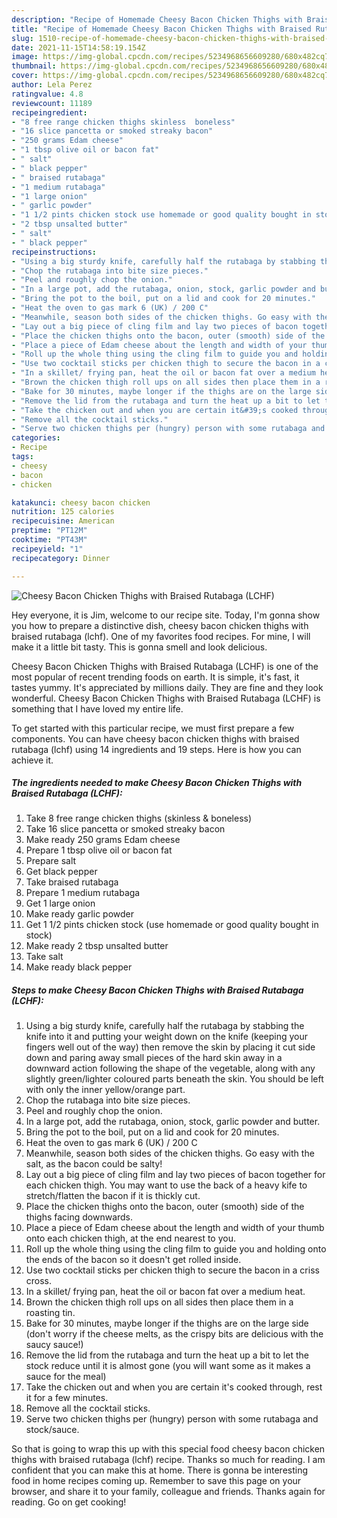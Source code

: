 ```yaml
---
description: "Recipe of Homemade Cheesy Bacon Chicken Thighs with Braised Rutabaga (LCHF)"
title: "Recipe of Homemade Cheesy Bacon Chicken Thighs with Braised Rutabaga (LCHF)"
slug: 1510-recipe-of-homemade-cheesy-bacon-chicken-thighs-with-braised-rutabaga-lchf
date: 2021-11-15T14:58:19.154Z
image: https://img-global.cpcdn.com/recipes/5234968656609280/680x482cq70/cheesy-bacon-chicken-thighs-with-braised-rutabaga-lchf-recipe-main-photo.jpg
thumbnail: https://img-global.cpcdn.com/recipes/5234968656609280/680x482cq70/cheesy-bacon-chicken-thighs-with-braised-rutabaga-lchf-recipe-main-photo.jpg
cover: https://img-global.cpcdn.com/recipes/5234968656609280/680x482cq70/cheesy-bacon-chicken-thighs-with-braised-rutabaga-lchf-recipe-main-photo.jpg
author: Lela Perez
ratingvalue: 4.8
reviewcount: 11189
recipeingredient:
- "8 free range chicken thighs skinless  boneless"
- "16 slice pancetta or smoked streaky bacon"
- "250 grams Edam cheese"
- "1 tbsp olive oil or bacon fat"
- " salt"
- " black pepper"
- " braised rutabaga"
- "1 medium rutabaga"
- "1 large onion"
- " garlic powder"
- "1 1/2 pints chicken stock use homemade or good quality bought in stock"
- "2 tbsp unsalted butter"
- " salt"
- " black pepper"
recipeinstructions:
- "Using a big sturdy knife, carefully half the rutabaga by stabbing the knife into it and putting your weight down on the knife (keeping your fingers well out of the way) then remove the skin by placing it cut side down and paring away small pieces of the hard skin away in a downward action following the shape of the vegetable, along with any slightly green/lighter coloured parts beneath the skin. You should be left with only the inner yellow/orange part."
- "Chop the rutabaga into bite size pieces."
- "Peel and roughly chop the onion."
- "In a large pot, add the rutabaga, onion, stock, garlic powder and butter."
- "Bring the pot to the boil, put on a lid and cook for 20 minutes."
- "Heat the oven to gas mark 6 (UK) / 200 C"
- "Meanwhile, season both sides of the chicken thighs. Go easy with the salt, as the bacon could be salty!"
- "Lay out a big piece of cling film and lay two pieces of bacon together for each chicken thigh. You may want to use the back of a heavy kife to stretch/flatten the bacon if it is thickly cut."
- "Place the chicken thighs onto the bacon, outer (smooth) side of the thighs facing downwards."
- "Place a piece of Edam cheese about the length and width of your thumb onto each chicken thigh, at the end nearest to you."
- "Roll up the whole thing using the cling film to guide you and holding onto the ends of the bacon so it doesn&#39;t get rolled inside."
- "Use two cocktail sticks per chicken thigh to secure the bacon in a criss cross."
- "In a skillet/ frying pan, heat the oil or bacon fat over a medium heat."
- "Brown the chicken thigh roll ups on all sides then place them in a roasting tin."
- "Bake for 30 minutes, maybe longer if the thighs are on the large side (don&#39;t worry if the cheese melts, as the crispy bits are delicious with the saucy sauce!)"
- "Remove the lid from the rutabaga and turn the heat up a bit to let the stock reduce until it is almost gone (you will want some as it makes a sauce for the meal)"
- "Take the chicken out and when you are certain it&#39;s cooked through, rest it for a few minutes."
- "Remove all the cocktail sticks."
- "Serve two chicken thighs per (hungry) person with some rutabaga and stock/sauce."
categories:
- Recipe
tags:
- cheesy
- bacon
- chicken

katakunci: cheesy bacon chicken 
nutrition: 125 calories
recipecuisine: American
preptime: "PT12M"
cooktime: "PT43M"
recipeyield: "1"
recipecategory: Dinner

---
```



![Cheesy Bacon Chicken Thighs with Braised Rutabaga (LCHF)](https://img-global.cpcdn.com/recipes/5234968656609280/680x482cq70/cheesy-bacon-chicken-thighs-with-braised-rutabaga-lchf-recipe-main-photo.jpg)

Hey everyone, it is Jim, welcome to our recipe site. Today, I'm gonna show you how to prepare a distinctive dish, cheesy bacon chicken thighs with braised rutabaga (lchf). One of my favorites food recipes. For mine, I will make it a little bit tasty. This is gonna smell and look delicious.

Cheesy Bacon Chicken Thighs with Braised Rutabaga (LCHF) is one of the most popular of recent trending foods on earth. It is simple, it's fast, it tastes yummy. It's appreciated by millions daily. They are fine and they look wonderful. Cheesy Bacon Chicken Thighs with Braised Rutabaga (LCHF) is something that I have loved my entire life.




To get started with this particular recipe, we must first prepare a few components. You can have cheesy bacon chicken thighs with braised rutabaga (lchf) using 14 ingredients and 19 steps. Here is how you can achieve it.

<!--inarticleads1-->

##### The ingredients needed to make Cheesy Bacon Chicken Thighs with Braised Rutabaga (LCHF):

1. Take 8 free range chicken thighs (skinless &amp; boneless)
1. Take 16 slice pancetta or smoked streaky bacon
1. Make ready 250 grams Edam cheese
1. Prepare 1 tbsp olive oil or bacon fat
1. Prepare  salt
1. Get  black pepper
1. Take  braised rutabaga
1. Prepare 1 medium rutabaga
1. Get 1 large onion
1. Make ready  garlic powder
1. Get 1 1/2 pints chicken stock (use homemade or good quality bought in stock)
1. Make ready 2 tbsp unsalted butter
1. Take  salt
1. Make ready  black pepper




<!--inarticleads2-->

##### Steps to make Cheesy Bacon Chicken Thighs with Braised Rutabaga (LCHF):

1. Using a big sturdy knife, carefully half the rutabaga by stabbing the knife into it and putting your weight down on the knife (keeping your fingers well out of the way) then remove the skin by placing it cut side down and paring away small pieces of the hard skin away in a downward action following the shape of the vegetable, along with any slightly green/lighter coloured parts beneath the skin. You should be left with only the inner yellow/orange part.
1. Chop the rutabaga into bite size pieces.
1. Peel and roughly chop the onion.
1. In a large pot, add the rutabaga, onion, stock, garlic powder and butter.
1. Bring the pot to the boil, put on a lid and cook for 20 minutes.
1. Heat the oven to gas mark 6 (UK) / 200 C
1. Meanwhile, season both sides of the chicken thighs. Go easy with the salt, as the bacon could be salty!
1. Lay out a big piece of cling film and lay two pieces of bacon together for each chicken thigh. You may want to use the back of a heavy kife to stretch/flatten the bacon if it is thickly cut.
1. Place the chicken thighs onto the bacon, outer (smooth) side of the thighs facing downwards.
1. Place a piece of Edam cheese about the length and width of your thumb onto each chicken thigh, at the end nearest to you.
1. Roll up the whole thing using the cling film to guide you and holding onto the ends of the bacon so it doesn&#39;t get rolled inside.
1. Use two cocktail sticks per chicken thigh to secure the bacon in a criss cross.
1. In a skillet/ frying pan, heat the oil or bacon fat over a medium heat.
1. Brown the chicken thigh roll ups on all sides then place them in a roasting tin.
1. Bake for 30 minutes, maybe longer if the thighs are on the large side (don&#39;t worry if the cheese melts, as the crispy bits are delicious with the saucy sauce!)
1. Remove the lid from the rutabaga and turn the heat up a bit to let the stock reduce until it is almost gone (you will want some as it makes a sauce for the meal)
1. Take the chicken out and when you are certain it&#39;s cooked through, rest it for a few minutes.
1. Remove all the cocktail sticks.
1. Serve two chicken thighs per (hungry) person with some rutabaga and stock/sauce.




So that is going to wrap this up with this special food cheesy bacon chicken thighs with braised rutabaga (lchf) recipe. Thanks so much for reading. I am confident that you can make this at home. There is gonna be interesting food in home recipes coming up. Remember to save this page on your browser, and share it to your family, colleague and friends. Thanks again for reading. Go on get cooking!
